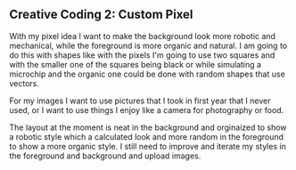 ## Creative Coding 2: Custom Pixel

With my pixel idea I want to make the background look more robotic and mechanical, while the foreground is more organic and natural. I am going to do this with shapes like with the pixels I'm going to use two squares and with the smaller one of the squares being black or while simulating a microchip and the organic one could be done with random shapes that use vectors.

For my images I want to use pictures that I took in first year that I never used, or I want to use things I enjoy like a camera for photography or food.

The layout at the moment is neat in the background and orginaized to show a robotic style which a calculated look and more random in the foreground to show a more organic style. I still need to improve and iterate my styles in the foreground and background and upload images.